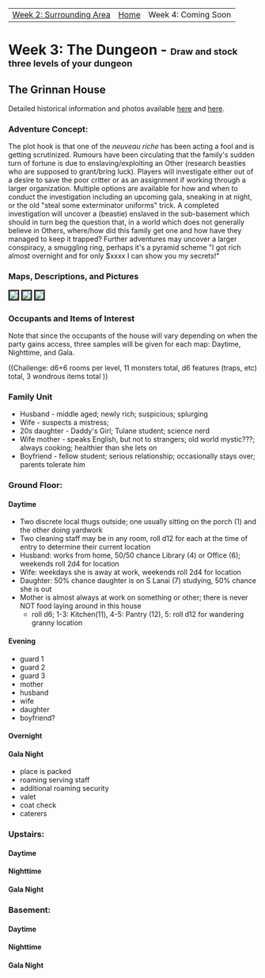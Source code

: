 <script src="{{site.assets}}/javascript/script.js"></script>

<div id="navbar" align="center">
  <table> 
    <tr>
      <td><a href="{{site.url}}/pages/week2.html">Week 2: Surrounding Area</a></td>
      <td><a href="{{site.url}}/index.html">Home</a></td> 
      <td>Week 4: Coming Soon</td>
    </tr>
  </table>
</div>

# Week 3: The Dungeon - <span style="font-size: large;">Draw and stock three levels of your dungeon</span>

## The Grinnan House 
Detailed historical information and photos available [here](http://www.historic-structures.com/la/new_orleans/grinnan_house.php) and [here](https://www.loc.gov/resource/hhh.la0065.sheet).

### Adventure Concept:
The plot hook is that one of the _neuveau riche_ has been acting a fool and is getting scrutinized.  Rumours have been circulating that the family's sudden turn of fortune is due to enslaving/exploiting an Other (research beasties who are 
supposed to grant/bring luck).  Players will investigate either out of a desire to save the poor critter or as an assignment if working through a larger organization.  Multiple options are available for how and when to conduct the 
investigation including an upcoming gala, sneaking in at night, or the old "steal some exterminator uniforms" trick.
A completed investigation will uncover a (beastie) enslaved in the sub-basement which should in turn beg the question
that, in a world which does not generally believe in Others, where/how did this family get one and how have they 
managed to keep it trapped?  Further adventures may uncover a larger conspiracy, a smuggling ring, perhaps it's a 
pyramid scheme "I got rich almost overnight and for only $xxxx I can show you my secrets!"


### Maps, Descriptions, and Pictures

<img src="{{site.assets}}/images/grinnan.jpg" style="border: 3px solid #373737;"/>

<img src="{{site.assets}}/images/grinnan-first.jpg" style="border: 3px solid #373737;"/>

<img src="{{site.assets}}/images/grinnan-second.jpg" style="border: 3px solid #373737;"/>

### Occupants and Items of Interest

Note that since the occupants of the house will vary depending on when the party gains access, three samples will be given for each map: Daytime, Nighttime, and Gala.

((Challenge: d6+6 rooms per level, 11 monsters total, d6 features (traps, etc) total, 3 wondrous items total ))

### Family Unit
 - Husband - middle aged; newly rich; suspicious; splurging
 - Wife - suspects a mistress; 
 - 20s daughter - Daddy's Girl; Tulane student; science nerd
 - Wife mother - speaks English, but not to strangers; old world mystic???; always cooking; healthier than she lets on
 - Boyfriend - fellow student; serious relationship; occasionally stays over; parents tolerate him
 
### Ground Floor:
#### Daytime
 - Two discrete local thugs outside; one usually sitting on the porch (1) and the other doing yardwork
 - Two cleaning staff may be in any room, roll d12 for each at the time of entry to determine their current location
 - Husband: works from home, 50/50 chance Library (4) or Office (6); weekends roll 2d4 for location
 - Wife: weekdays she is away at work, weekends roll 2d4 for location
 - Daughter: 50% chance daughter is on S Lanai (7) studying, 50% chance she is out
 - Mother is almost always at work on something or other; there is never NOT food laying around in this house
   - roll d6; 1-3: Kitchen(11), 4-5: Pantry (12), 5: roll d12 for wandering granny location

#### Evening
 - guard 1
 - guard 2
 - guard 3
 - mother
 - husband
 - wife
 - daughter
 - boyfriend?
 
#### Overnight 

#### Gala Night
  - place is packed
  - roaming serving staff
  - additional roaming security
  - valet
  - coat check
  - caterers

### Upstairs:
#### Daytime

#### Nighttime

#### Gala Night

### Basement:
#### Daytime

#### Nighttime

#### Gala Night

